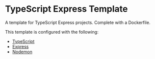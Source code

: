 # TypeScript Express Template
A template for TypeScript Express projects. Complete with a Dockerfile.

This template is configured with the following:
- [TypeScript](https://www.typescriptlang.org/)
- [Express](https://expressjs.com/)
- [Nodemon](https://nodemon.io/)
